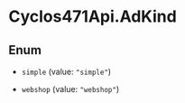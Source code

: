 # Cyclos471Api.AdKind

## Enum


* `simple` (value: `"simple"`)

* `webshop` (value: `"webshop"`)


